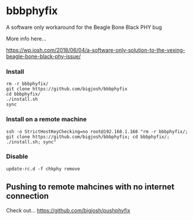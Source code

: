 # bbbphyfix
A software only workaround for the Beagle Bone Black PHY bug 

More info here...

https://wp.josh.com/2018/06/04/a-software-only-solution-to-the-vexing-beagle-bone-black-phy-issue/

### Install

    rm -r bbbphyfix/
    git clone https://github.com/bigjosh/bbbphyfix
    cd bbbphyfix/
    ./install.sh
    sync
    
### Install on a remote machine

    ssh -o StrictHostKeyChecking=no root@192.168.1.168 "rm -r bbbphyfix/; git clone https://github.com/bigjosh/bbbphyfix; cd bbbphyfix/; ./install.sh; sync"
    
### Disable
    
    update-rc.d -f chkphy remove

## Pushing to remote mahcines with no internet connection

Check out...
https://github.com/bigjosh/pushphyfix
